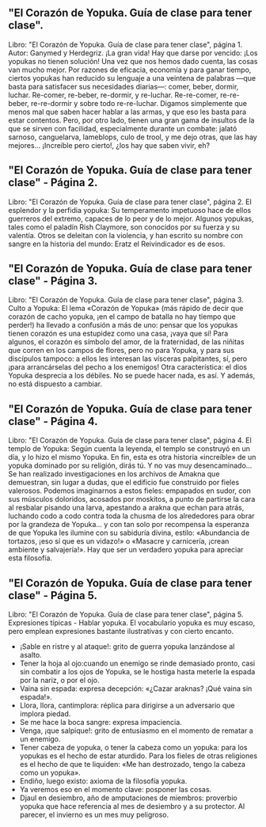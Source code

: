 ## "El Corazón de Yopuka. Guía de clase para tener clase".
Libro: "El Corazón de Yopuka. Guía de clase para tener clase", página 1.
Autor: Ganymed y Herdegriz.
¡La gran vida! Hay que darse por vencido: ¡Los yopukas no tienen solución! Una vez que nos hemos dado cuenta, las cosas van mucho mejor. Por razones de eficacia, economía y para ganar tiempo, ciertos yopukas han reducido su lenguaje a una veintena de palabras —que basta para satisfacer sus necesidades diarias—: comer, beber, dormir, luchar. Re-comer, re-beber, re-dormir, y re-luchar. Re-re-comer, re-re-beber, re-re-dormir y sobre todo re-re-luchar. Digamos simplemente que menos mal que saben hacer hablar a las armas, y que eso les basta para estar contentos. Pero, por otro lado, tienen una gran gama de insultos de la que se sirven con facilidad, especialmente durante un combate: jalató sarnoso, canguelarva, lameblops, culo de trool, y me dejo otras, que las hay mejores... ¡Increíble pero cierto!, ¿los hay que saben vivir, eh?

## "El Corazón de Yopuka. Guía de clase para tener clase" - Página 2.
Libro: "El Corazón de Yopuka. Guía de clase para tener clase", página 2.
El esplendor y la perfidia yopuka: Su temperamento impetuoso hace de ellos guerreros del extremo, capaces de lo peor y de lo mejor. Algunos yopukas, tales como el paladín Rish Claymore, son conocidos por su fuerza y su valentía. Otros se deleitan con la violencia, y han escrito su nombre con sangre en la historia del mundo: Eratz el Reivindicador es de esos.

## "El Corazón de Yopuka. Guía de clase para tener clase" - Página 3.
Libro: "El Corazón de Yopuka. Guía de clase para tener clase", página 3.
Culto a Yopuka: El lema «Corazón de Yopuka» (más rápido de decir que corazón de cacho yopuka, ¡en el campo de batalla no hay tiempo que perder!) ha llevado a confusión a más de uno: pensar que los yopukas tienen corazón es una estupidez como una casa, ¡vaya que sí! Para algunos, el corazón es símbolo del amor, de la fraternidad, de las niñitas que corren en los campos de flores, pero no para Yopuka, y para sus discípulos tampoco: a ellos les interesan las vísceras palpitantes, sí, pero ¡para arrancárselas del pecho a los enemigos! Otra característica: el dios Yopuka desprecia a los débiles. No se puede hacer nada, es así. Y además, no está dispuesto a cambiar.

## "El Corazón de Yopuka. Guía de clase para tener clase" - Página 4.
Libro: "El Corazón de Yopuka. Guía de clase para tener clase", página 4.
El templo de Yopuka: Según cuenta la leyenda, el templo se construyó en un día, y lo hizo el mismo Yopuka. En fin, esta es otra historia «increíble» de un yopuka dominado por su religión, dirás tú. Y no vas muy desencaminado... Se han realizado investigaciones en los archivos de Amakna que demuestran, sin lugar a dudas, que el edificio fue construido por fieles valerosos. Podemos imaginarnos a estos fieles: empapados en sudor, con sus músculos doloridos, acosados por moskitos, a punto de partirse la cara al resbalar pisando una larva, apestando a arakna que echan para atrás, luchando codo a codo contra toda la chusma de los alrededores para obrar por la grandeza de Yopuka... y con tan solo por recompensa la esperanza de que Yopuka les ilumine con su sabiduría divina, estilo: «Abundancia de tortazos, ¡eso sí que es un vidazo!» o «Masacre y carnicería, ¡crean ambiente y salvajería!». Hay que ser un verdadero yopuka para apreciar esta filosofía.

## "El Corazón de Yopuka. Guía de clase para tener clase" - Página 5.
Libro: "El Corazón de Yopuka. Guía de clase para tener clase", página 5.
Expresiones típicas - Hablar yopuka.
El vocabulario yopuka es muy escaso, pero emplean expresiones bastante ilustrativas y con cierto encanto.
- ¡Sable en ristre y al ataque!: grito de guerra yopuka lanzándose al asalto.
- Tener la hoja al ojo:cuando un enemigo se rinde demasiado pronto, casi sin combatir a los ojos de Yopuka, se le hostiga hasta meterle la espada por la nariz, o por el ojo.
- Vaina sin espada: expresa decepción: «¿Cazar araknas? ¡Qué vaina sin espada!».
- Llora, llora, cantimplora: réplica para dirigirse a un adversario que implora piedad.
- Se me hace la boca sangre: expresa impaciencia.
- Venga, ¡que salpique!: grito de entusiasmo en el momento de rematar a un enemigo.
- Tener cabeza de yopuka, o tener la cabeza como un yopuka: para los yopukas es el hecho de estar aturdido. Para los fieles de otras religiones es el hecho de que te liquiden: «Me han destrozado, tengo la cabeza como un yopuka».
- Endiño, luego existo: axioma de la filosofía yopuka.
- Ya veremos eso en el momento clave: posponer las cosas.
- Djaul en desiembro, año de amputaciones de miembros: proverbio yopuka que hace referencia al mes de desiembro y a su protector. Al parecer, el invierno es un mes muy peligroso.